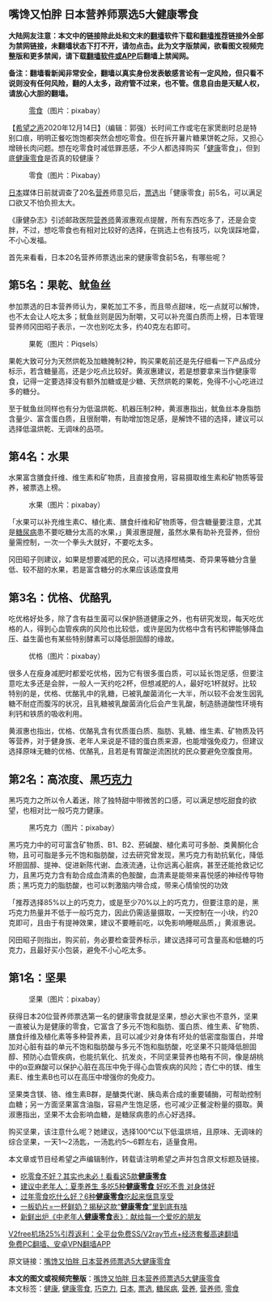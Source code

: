  <h2>嘴馋又怕胖 日本营养师票选5大健康零食</h2> <p class="notice"><b>大陆网友注意：本文中的链接除此处和文末的<a href="https://github.com/bannedbook/fanqiang" >翻墙</a>软件下载和<a href="https://github.com/killgcd/justmysocks/blob/master/README.md">翻墙推荐</a>链接外全部为禁网链接，未翻墙状态下打不开，请勿点击。此为文字版禁闻，欲看图文视频完整版和更多禁闻，请下载<a href="https://github.com/bannedbook/fanqiang">翻墙软件或APP</a>后翻墙上禁闻网。</p><p>备注：翻墙看新闻非常安全，翻墙以真实身份发表敏感言论有一定风险，但只看不说则没有任何风险，翻的人太多，政府管不过来，也不管。信息自由是天赋人权，请放心大胆的翻墙。</b></p>  <div class="entry"> <figure><figcaption><a href="https://www.bannedbook.org/bnews/tag/%E9%9B%B6%E9%A3%9F/" class="st_tag internal_tag" rel="tag" title="标签 零食 下的日志">零食</a>（图片：pixabay）</figcaption></figure> <p>【<span class='wp_keywordlink_affiliate'><a href="https://www.soundofhope.org" title="希望之声" target="_blank">希望之声</a></span>2020年12月14日】（编辑：郭强）长时间工作或宅在家煲剧时总是特别口痕，明明正餐吃饱饱都突然会想吃零食。但在拆开薯片糖果饼乾之际，又担心增磅长肉问题。想在吃零食时减低罪恶感，不少人都选择购买「<a href="https://www.bannedbook.org/bnews/tag/%e5%81%a5%e5%ba%b7/" class="st_tag internal_tag" rel="tag" title="标签 健康 下的日志">健康</a>零食」，但到底<a href="https://www.bannedbook.org/bnews/tag/%e5%81%a5%e5%ba%b7%e9%9b%b6%e9%a3%9f/" class="st_tag internal_tag" rel="tag" title="标签 健康零食 下的日志">健康零食</a>是否真的较健康？</p> <figure><figcaption>零食（图片：Pixabay）</figcaption></figure> <p><a href="https://www.bannedbook.org/bnews/tag/%e6%97%a5%e6%9c%ac/" class="st_tag internal_tag" rel="tag" title="标签 日本 下的日志">日本</a>媒体日前就调查了20名<a href="https://www.bannedbook.org/bnews/tag/%E8%90%A5%E5%85%BB/" class="st_tag internal_tag" rel="tag" title="标签 营养 下的日志">营养</a>师意见后，<a href="https://www.bannedbook.org/bnews/tag/%E7%A5%A8%E9%80%89/" class="st_tag internal_tag" rel="tag" title="标签 票选 下的日志">票选</a>出「健康零食」前5名，可以满足口欲又不怕负担太大。</p> <p>《康健杂志》引述邮政医院<a href="https://www.bannedbook.org/bnews/tag/%e8%90%a5%e5%85%bb%e5%b8%88/" class="st_tag internal_tag" rel="tag" title="标签 营养师 下的日志">营养师</a>黄淑惠观点提醒，所有东西吃多了，还是会变胖，不过，想吃零食也有相对比较好的选择，在挑选上也有技巧，以免误踩地雷，不小心发福。</p> <p>首先来看看，日本20名营养师票选出来的健康零食前5名，有哪些呢？</p> <h2>第5名：果乾、鱿鱼丝</h2> <p>参加票选的日本营养师认为，果乾加工不多，而且带点甜味，吃一点就可以解馋，也不太会让人吃太多；鱿鱼丝则是因为耐嚼，又可以补充蛋白质而上榜，日本管理营养师冈田昭子表示，一次也别吃太多，约40克左右即可。</p>  <figure><figcaption>果乾（图片：Piqsels）</figcaption></figure> <p>果乾大致可分为天然烘乾及加糖腌制2种，购买果乾前还是先仔细看一下产品成分标示，若含糖量高，还是少吃点比较好。黄淑惠建议，若是想要拿来当作健康零食，记得一定要选择没有额外加糖或是少糖、天然烘乾的果乾，免得不小心吃进过多的糖分。</p> <p>至于鱿鱼丝同样也有分为低温烘乾、机器压制2种，黄淑惠指出，鱿鱼丝本身脂肪含量少、富含蛋白质，且很耐嚼，有助增加饱足感，是解馋不错的选择，建议可以选择低温烘乾、无调味的品项。</p> <h2>第4名：水果</h2> <p>水果富含膳食纤维、维生素和矿物质，且直接食用，容易摄取维生素和矿物质等营养，被票选上榜。</p> <figure><figcaption>水果（图片：pixabay）</figcaption></figure> <p>「水果可以补充维生素C、植化素、膳食纤维和矿物质等，但含糖量要注意，尤其是<a href="https://www.bannedbook.org/bnews/tag/%e7%b3%96%e5%b0%bf%e7%97%85/" class="st_tag internal_tag" rel="tag" title="标签 糖尿病 下的日志">糖尿病</a>患不要吃糖分太高的水果，」黄淑惠提醒，虽然水果有助补充营养，但份量需控制，一次一个拳头大就好，不要吃太多。</p> <p>冈田昭子则建议，如果是想要减肥的民众，可以选择柑橘类、奇异果等糖分含量低、较不甜的水果，若是富含糖分的水果应该适度食用</p>  <h2>第3名：优格、优酪乳</h2> <p>吃优格好处多，除了含有益生菌可以保护肠道健康之外，也有研究发现，每天吃优格的人，得到心血管疾病的风险也比较低，或许是因为优格中含有钙和钾能够降血压、益生菌也有某些特别酵素可以降低胆固醇的缘故。</p> <figure><figcaption>优格（图片：pixabay）</figcaption></figure> <p>很多人在瘦身减肥时都爱吃优格，因为它有很多蛋白质，可以延长饱足感，但要注意吃太多还是会胖，一般人一天约吃2杯，但想减肥的人，最好吃1杯就好。比较特别的是，优格、优酪乳中的乳糖，已被乳酸菌消化一大半，所以较不会发生因乳糖不耐症而腹泻的状况，且乳糖被乳酸菌消化后会产生乳酸，制造肠道酸性环境有利钙和铁质的吸收利用。</p> <p>黄淑惠也指出，优格、优酪乳含有优质蛋白质、脂肪、乳糖、维生素、矿物质及钙等营养，对于健身族、老年人来说是不错的蛋白质来源，也能增强免疫力，但建议选择原味无糖的优格、优酪乳，且若是有胃酸逆流困扰的民众要避免空腹食用。</p> <h2>第2名：高浓度、黑<a href="https://www.bannedbook.org/bnews/tag/%E5%B7%A7%E5%85%8B%E5%8A%9B/" class="st_tag internal_tag" rel="tag" title="标签 巧克力 下的日志">巧克力</a></h2> <p>黑巧克力之所以令人着迷，除了独特甜中带微苦的口感，可以满足想吃甜食的欲望，也相对比一般巧克力健康。</p> <figure><figcaption>黑巧克力（图片：pixabay）</figcaption></figure> <p>黑巧克力中的可可富含矿物质、B1、B2、菸碱酸、植化素可可多酚、类黄酮化合物，且可可脂是多元不饱和脂肪酸，过去研究曾发现，黑巧克力有助抗氧化，降低坏胆固醇、提神、促进新陈代谢、血液流通，让你远离心脏病，甚至还能抢救记忆力，且黑巧克力含有助合成血清素的色胺酸，血清素是能带来喜悦感的神经传导物质；黑巧克力的脂肪酸，也可以刺激脑内啡合成，带来心情愉悦的功效</p>  <p>「推荐选择85%以上的巧克力，或是至少70%以上的巧克力，但要注意的是，黑巧克力热量并不低于一般巧克力，因此仍需适量摄取，一天控制在一小块，约20克即可，且由于有提神效果，建议不要睡前吃，以免影响睡眠品质，」黄淑惠说。</p> <p>冈田昭子则指出，购买前，务必要检查营养标示，建议选择可可含量高和低糖的巧克力，且最好买小包装，避免不小心吃太多。</p> <h2>第1名：坚果</h2> <figure><figcaption>坚果（图片：pixabay）</figcaption></figure> <p>获得日本20位营养师票选第一名的健康零食就是坚果，想必大家也不意外，坚果一直被认为是健康的零食，它富含了多元不饱和脂肪、蛋白质、维生素、矿物质、膳食纤维及植化素等多种营养素，且可以减少对身体有坏处的低密度脂蛋白，并增加对心脏有益的单元不饱和脂肪酸与多元不饱和脂肪酸，吃坚果不只能降低胆固醇、预防心血管疾病，也能抗氧化、抗发炎，不同坚果营养也略有不同，像是胡桃中的α亚麻酸可以保护心脏在高压中免于得心血管疾病的风险；杏仁中的镁、维生素E、维生素B也可以在高压中增强你的免疫力。</p> <p>坚果类含镁、铬、维生素B群，是醣类代谢、胰岛素合成的重要辅酶，可帮助控制血糖；另一方面坚果富含油脂，容易产生饱足感，也可减少正餐淀粉量的摄取。黄淑惠指出，坚果不太会影响血糖，是糖尿病患的点心好选择。</p> <p>购买坚果，该注意什么呢？她建议，选择100℃以下低温烘培，且原味、无调味的综合坚果，一天1～2汤匙，一汤匙约5～6颗左右，适量食用。</p>  <p>本文章或节目经希望之声编辑制作，转载请注明希望之声并包含原文标题及链接。</p> <ul class='op-related-articles' title='相关阅读'> <li><a href='https://www.bannedbook.org/bnews/health/20200720/1363474.html' target='_blank'>吃零食不好？其实也未必！看看这5款<b>健康零食</b></a></li> <li><a href='https://www.bannedbook.org/bnews/health/20200711/1359039.html' target='_blank'>建议中老年人：夏季养生 多吃5种<b>健康零食</b> 好吃不贵 对身体好</a></li> <li><a href='https://www.bannedbook.org/bnews/comments/20200125/1264910.html' target='_blank'>过年零食吃什么好？6种<b>健康零食</b>吃起来惬意享受</a></li> <li><a href='https://www.bannedbook.org/bnews/health/20191216/1241972.html' target='_blank'>一板奶片=一杯鲜奶？揭秘这款“<b>健康零食</b>”里到底有啥</a></li> <li><a href='https://www.bannedbook.org/bnews/cnnews/20180725/976811.html' target='_blank'>新鲜出炉《中老年人<b>健康零食</b>表》：献给每一个爱吃的朋友</a></li> </ul> <p class="texttj"> <a href="https://github.com/bannedbook/fanqiang/wiki/V2ray%E6%9C%BA%E5%9C%BA" target="_blank">V2free机场25%引荐返利：全平台免费SS/V2ray节点+经济套餐高速翻墙</a><br/> <a href="https://github.com/bannedbook/fanqiang/wiki/%E7%A6%81%E9%97%BB%E7%BD%91%E5%AE%89%E5%8D%93%E7%BF%BB%E5%A2%99%E6%96%B0%E9%97%BBAPP" target="_blank">免费PC翻墙、安卓VPN翻墙APP</a></p><p>原文链接：<a class="src_link"  href="https://www.soundofhope.org/post/444193" target="_blank">嘴馋又怕胖 日本营养师票选5大健康零食</a></p><a name='sharetosocial'></a>       <div><b>本文的图文或视频完整版</b>：<a href='https://www.bannedbook.org/bnews/comments/20201214/1447575.html'>嘴馋又怕胖 日本营养师票选5大健康零食</a></div>  </div><!--END ENTRY--> <div class="postfooter"> <div>本文标签：<a href="https://www.bannedbook.org/bnews/tag/%e5%81%a5%e5%ba%b7/" rel="tag">健康</a>, <a href="https://www.bannedbook.org/bnews/tag/%e5%81%a5%e5%ba%b7%e9%9b%b6%e9%a3%9f/" rel="tag">健康零食</a>, <a href="https://www.bannedbook.org/bnews/tag/%E5%B7%A7%E5%85%8B%E5%8A%9B/" rel="tag">巧克力</a>, <a href="https://www.bannedbook.org/bnews/tag/%e6%97%a5%e6%9c%ac/" rel="tag">日本</a>, <a href="https://www.bannedbook.org/bnews/tag/%E7%A5%A8%E9%80%89/" rel="tag">票选</a>, <a href="https://www.bannedbook.org/bnews/tag/%e7%b3%96%e5%b0%bf%e7%97%85/" rel="tag">糖尿病</a>, <a href="https://www.bannedbook.org/bnews/tag/%E8%90%A5%E5%85%BB/" rel="tag">营养</a>, <a href="https://www.bannedbook.org/bnews/tag/%e8%90%a5%e5%85%bb%e5%b8%88/" rel="tag">营养师</a>, <a href="https://www.bannedbook.org/bnews/tag/%E9%9B%B6%E9%A3%9F/" rel="tag">零食</a></div>  </div><!--END POSTFOOTER--> 